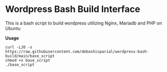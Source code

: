 # Wordpress Bash Build Interface
This is a bash script to build wordpress utilizing Nginx, Mariadb and PHP on Ubuntu

**Usage**

``curl -LJO -s https://raw.githubusercontent.com/debashisparial/wordpress-bash-build/main/base_script``  
``chmod +x base_script``  
``./base_script``
